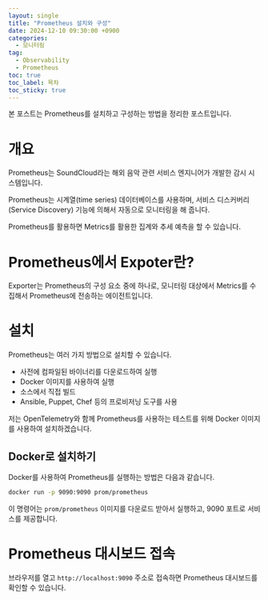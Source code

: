 ```yaml
---
layout: single
title: "Prometheus 설치와 구성"
date: 2024-12-10 09:30:00 +0900
categories: 
  - 모니터링
tag: 
  - Observability
  - Prometheus
toc: true
toc_label: 목차
toc_sticky: true
---
```


본 포스트는 Prometheus를 설치하고 구성하는 방법을 정리한 포스트입니다.

# 개요

Prometheus는 SoundCloud라는 해외 음악 관련 서비스 엔지니어가 개발한 감시 시스템입니다.

Prometheus는 시계열(time series) 데이터베이스를 사용하며, 서비스 디스커버리(Service Discovery) 기능에 의해서 자동으로 모니터링을 해 줍니다.

Prometheus를 활용하면 Metrics를 활용한 집계와 추세 예측을 할 수 있습니다.

# Prometheus에서 Expoter란?

Exporter는 Prometheus의 구성 요소 중에 하나로, 모니터링 대상에서 Metrics를 수집해서 Prometheus에 전송하는 에이전트입니다.

# 설치

Prometheus는 여러 가지 방법으로 설치할 수 있습니다.

* 사전에 컴파일된 바이너리를 다운로드하여 실행
* Docker 이미지를 사용하여 실행
* 소스에서 직접 빌드
* Ansible, Puppet, Chef 등의 프로비저닝 도구를 사용

저는 OpenTelemetry와 함께 Prometheus를 사용하는 테스트를 위해 Docker 이미지를 사용하여 설치하겠습니다.

## Docker로 설치하기

Docker를 사용하여 Prometheus를 실행하는 방법은 다음과 같습니다.

```bash
docker run -p 9090:9090 prom/prometheus
```

이 명령어는 `prom/prometheus` 이미지를 다운로드 받아서 실행하고, 9090 포트로 서비스를 제공합니다.

# Prometheus 대시보드 접속

브라우저를 열고 `http://localhost:9090` 주소로 접속하면 Prometheus 대시보드를 확인할 수 있습니다.

